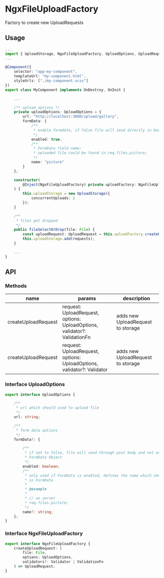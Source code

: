 
# NgxFileUploadFactory

Factory to create new UploadRequests


## Usage

```ts
...
import { UploadStorage, NgxFileUploadFactory, UploadOptions, UploadRequest } from "@r-hannuschka/ngx-fileupload";
...

@Component({
    selector: "app-my-component",
    templateUrl: "my-component.html",
    styleUrls: ["./my-component.scss"]
})
export class MyComponent implements OnDestroy, OnInit {

    ...

    /** upload options */
    private uploadOptions: UploadOptions = {
        url: "http://localhost:3000/upload/gallery",
        formData: {
            /**
             * enable formdata, if false file will send directly in body
             */
            enabled: true,
            /**
             * FormData field name:
             * uploaded file could be found in req.files.picture;
             */
            name: "picture"
        }
    };

    constructor(
        @Inject(NgxFileUploadFactory) private uploadFactory: NgxFileUploadFactory
    ) {
        this.uploadStorage = new UploadStorage({
            concurrentUploads: 2
        });
    }

    /**
     * files get dropped
     */
    public fileSelectOrDrop(file: File) {
        const uploadRequest: UploadRequest = this.uploadFactory.createUploadRequest(droppedFile, this.uploadOptions);
        this.uploadStorage.add(requests);
    }

    ...
}

```

## API

### Methods

| name | params | description |
|---|---|---|
|createUploadRequest | request: UploadRequest, options: UploadOptions, validator?: ValidationFn| adds new UploadRequest to storage |
|createUploadRequest | request: UploadRequest, options: UploadOptions, validator?: Validator| adds new UploadRequest to storage |

### Interface UploadOptions

```ts
export interface UploadOptions {

    /**
     * url which should used to upload file
     */
    url: string;

    /**
     * form data options
     */
    formData?: {

        /**
         * if set to false, file will send through post body and not wrapped in
         * FormData Object
         */
        enabled: boolean;
        /**
         * only used if FormData is enabled, defines the name which should used
         * in FormData
         * 
         * @example
         * 
         * // on server
         * req.files.picture;
         */
        name?: string;
    };
}
```

### Interface NgxFileUploadFactory

```ts
export interface NgxFileUploadFactory {
    createUploadRequest: (
        file: File,
        options: UploadOptions,
        validators?: Validator | ValidationFn
    ) => UploadRequest;
}
```
